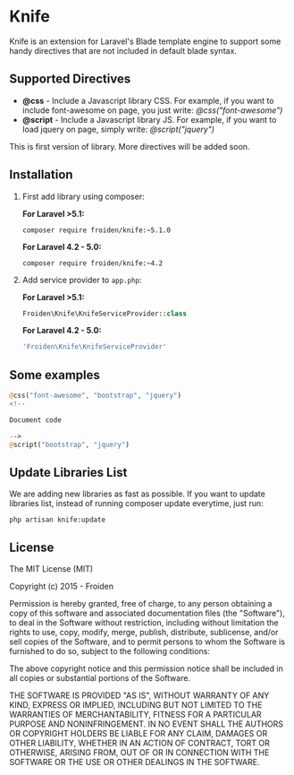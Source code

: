 # Knife

Knife is an extension for Laravel's Blade template engine to support some handy directives that are not included in default blade syntax.
## Supported Directives
- **@css** - Include a Javascript library CSS. For example, if you want to include font-awesome on page, you just write: *@css("font-awesome")*
- **@script** - Include a Javascript library JS. For example, if you want to load jquery on page, simply write: *@script("jquery")*

This is first version of library. More directives will be added soon.

## Installation
1. First add library using composer:

   **For Laravel >5.1:**
   
   `composer require froiden/knife:~5.1.0`

   **For Laravel 4.2 - 5.0:**
   
   `composer require froiden/knife:~4.2`

2. Add service provider to `app.php`:

    **For Laravel >5.1:**
    ```php
    Froiden\Knife\KnifeServiceProvider::class
    ```

    **For Laravel 4.2 - 5.0:**
    ```php
    'Froiden\Knife\KnifeServiceProvider'
    ```

## Some examples
```php
@css("font-awesome", "bootstrap", "jquery")
<!--

Document code

-->
@script("bootstrap", "jquery")
```

## Update Libraries List
We are adding new libraries as fast as possible. If you want to update libraries list, instead of running composer update everytime, just run:

`php artisan knife:update`

## License
The MIT License (MIT)

Copyright (c) 2015 - Froiden

Permission is hereby granted, free of charge, to any person obtaining a copy
of this software and associated documentation files (the "Software"), to deal
in the Software without restriction, including without limitation the rights
to use, copy, modify, merge, publish, distribute, sublicense, and/or sell
copies of the Software, and to permit persons to whom the Software is
furnished to do so, subject to the following conditions:

The above copyright notice and this permission notice shall be included in
all copies or substantial portions of the Software.

THE SOFTWARE IS PROVIDED "AS IS", WITHOUT WARRANTY OF ANY KIND, EXPRESS OR
IMPLIED, INCLUDING BUT NOT LIMITED TO THE WARRANTIES OF MERCHANTABILITY,
FITNESS FOR A PARTICULAR PURPOSE AND NONINFRINGEMENT. IN NO EVENT SHALL THE
AUTHORS OR COPYRIGHT HOLDERS BE LIABLE FOR ANY CLAIM, DAMAGES OR OTHER
LIABILITY, WHETHER IN AN ACTION OF CONTRACT, TORT OR OTHERWISE, ARISING FROM,
OUT OF OR IN CONNECTION WITH THE SOFTWARE OR THE USE OR OTHER DEALINGS IN
THE SOFTWARE.
